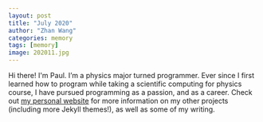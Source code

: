 ```yaml
---
layout: post
title: "July 2020"
author: "Zhan Wang"
categories: memory
tags: [memory]
image: 202011.jpg
---
```


Hi there! I'm Paul. I’m a physics major turned programmer. Ever since I first learned how to program while taking a scientific computing for physics course, I have pursued programming as a passion, and as a career. Check out [my personal website](https://www.lenpaul.com/) for more information on my other projects (including more Jekyll themes!), as well as some of my writing.
